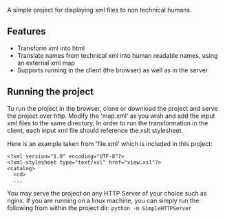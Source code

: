 A simple project for displaying xml files to non technical humans.

## Features
* Transform xml into html
* Translate names from technical xml into human readable names, using an external xml map
* Supports running in the client (the browser) as well as in the server

## Running the project
To run the project in the browser, clone or download the project and serve the project over http.
Modify the 'map.xml' as you wish and add the input xml files to the same directory.
In order to run the transformation in the client, each input xml file should reference the xslt stylesheet.

Here is an example taken from 'file.xml' which is included in this project:
```
<?xml version="1.0" encoding="UTF-8"?>
<?xml-stylesheet type="text/xsl" href="view.xsl"?>
<catalog>
  <cd>
  ...
```
You may serve the project on any HTTP Server of your choice such as nginx.
If you are running on a linux machine, you can simply run the following from within the project dir:
```python -m SimpleHTTPServer```
